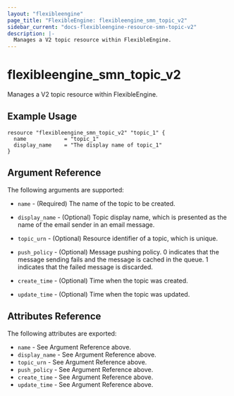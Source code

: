 ```yaml
---
layout: "flexibleengine"
page_title: "FlexibleEngine: flexibleengine_smn_topic_v2"
sidebar_current: "docs-flexibleengine-resource-smn-topic-v2"
description: |-
  Manages a V2 topic resource within FlexibleEngine.
---
```


# flexibleengine\_smn\_topic\_v2

Manages a V2 topic resource within FlexibleEngine.

## Example Usage

```hcl
resource "flexibleengine_smn_topic_v2" "topic_1" {
  name            = "topic_1"
  display_name    = "The display name of topic_1"
}
```

## Argument Reference

The following arguments are supported:

* `name` - (Required) The name of the topic to be created.

* `display_name` - (Optional) Topic display name, which is presented as the
    name of the email sender in an email message.

* `topic_urn` - (Optional) Resource identifier of a topic, which is unique.

* `push_policy` - (Optional) Message pushing policy. 0 indicates that the message
    sending fails and the message is cached in the queue. 1 indicates that the
    failed message is discarded.

* `create_time` - (Optional) Time when the topic was created.

* `update_time` - (Optional) Time when the topic was updated.

## Attributes Reference

The following attributes are exported:

* `name` - See Argument Reference above.
* `display_name` - See Argument Reference above.
* `topic_urn` - See Argument Reference above.
* `push_policy` - See Argument Reference above.
* `create_time` - See Argument Reference above.
* `update_time` - See Argument Reference above.
